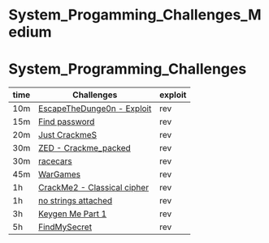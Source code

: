 # System_Progamming_Challenges_Medium
# System_Programming_Challenges
| time | Challenges | exploit |
| ------ | --------------------------- | ------------------------------- |
| 10m | [EscapeTheDunge0n - Exploit](EscapeTheDunge0n%20-%20Expl0it_solve/WriteUp.md) | rev |
| 15m | [Find password](./Find%20password_solve/WriteUp.md) | rev |
| 20m | [Just CrackmeS](./Just%20crackmeS_solve/WriteUp.md) | rev |
| 30m | [ZED - Crackme_packed](./ZED-Crackme_packed_solve/WriteUp.md) | rev |
| 30m | [racecars](./racecars_solve/WriteUp.md) | rev |
| 45m | [WarGames](./WarGames_solve/WriteUp.md) | rev |
| 1h | [CrackMe2 - Classical cipher](./CrackMe2%20-%20Classical%20cipher_solve/WriteUp.md) | rev |
| 1h | [no strings attached](./no%20strings%20attached_solve/WriteUp.md) | rev |
| 3h | [Keygen Me Part 1](./Keygen%20Me%20Part%201_solve/WriteUp.md) | rev |
| 5h | [FindMySecret](./FindMySecret_thread/WriteUp.md) | rev |
